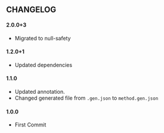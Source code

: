 ## CHANGELOG
#### 2.0.0+3
- Migrated to null-safety
#### 1.2.0+1
- Updated dependencies

#### 1.1.0
- Updated annotation.
- Changed generated file from `.gen.json` to `method.gen.json`

#### 1.0.0
- First Commit
